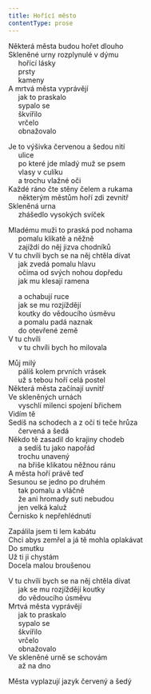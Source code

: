 ```yaml
---
title: Hořící město
contentType: prose
---
```


Některá města budou hořet dlouho  
Skleněné urny rozplynulé v dýmu  
     hořící lásky  
     prsty  
     kameny  
A mrtvá města vyprávějí  
     jak to praskalo  
     sypalo se  
     škvířilo  
     vrčelo  
     obnažovalo

Je to výšivka červenou a šedou nití  
     ulice  
     po které jde mladý muž se psem  
     vlasy v culíku  
     a trochu vlažné oči  
Každé ráno čte stěny čelem a rukama  
     některým městům hoří zdi zevnitř  
Skleněná urna  
     zhášedlo vysokých svíček

  

Mladému muži to praská pod nohama  
     pomalu klikatě a něžně  
     zajíždí do něj jizva chodníků  
V tu chvíli bych se na něj chtěla dívat  
     jak zvedá pomalu hlavu  
     očima od svých nohou dopředu  
     jak mu klesají ramena

  

     a ochabují ruce  
     jak se mu rozjíždějí  
     koutky do vědoucího úsměvu  
     a pomalu padá naznak  
     do otevřené země  
V tu chvíli  
     v tu chvíli bych ho milovala

  

Můj milý  
     pálíš kolem prvních vrásek  
     už s tebou hoří celá postel  
Některá města začínají uvnitř  
Ve skleněných urnách  
     vyschlí milenci spojení břichem  
Vidím tě  
Sedíš na schodech a z očí ti teče hrůza  
     červená a šedá  
Někdo tě zasadil do krajiny chodeb  
     a sedíš tu jako napořád  
     trochu unavený  
     na břiše klikatou něžnou ránu  
A města hoří právě teď  
Sesunou se jedno po druhém  
     tak pomalu a vláčně  
     že ani hromady suti nebudou  
     jen velká kaluž  
Černisko k nepřehlédnutí

  

Zapálila jsem ti lem kabátu  
Chci abys zemřel a já tě mohla oplakávat  
Do smutku  
Už ti ji chystám  
Docela malou broušenou

  

V tu chvíli bych se na něj chtěla dívat  
     jak se mu rozjíždějí koutky  
     do vědoucího úsměvu  
Mrtvá města vyprávějí  
     jak to praskalo  
     sypalo se  
     škvířilo  
     vrčelo  
     obnažovalo  
Ve skleněné urně se schovám  
     až na dno

  

Města vyplazují jazyk červený a šedý
